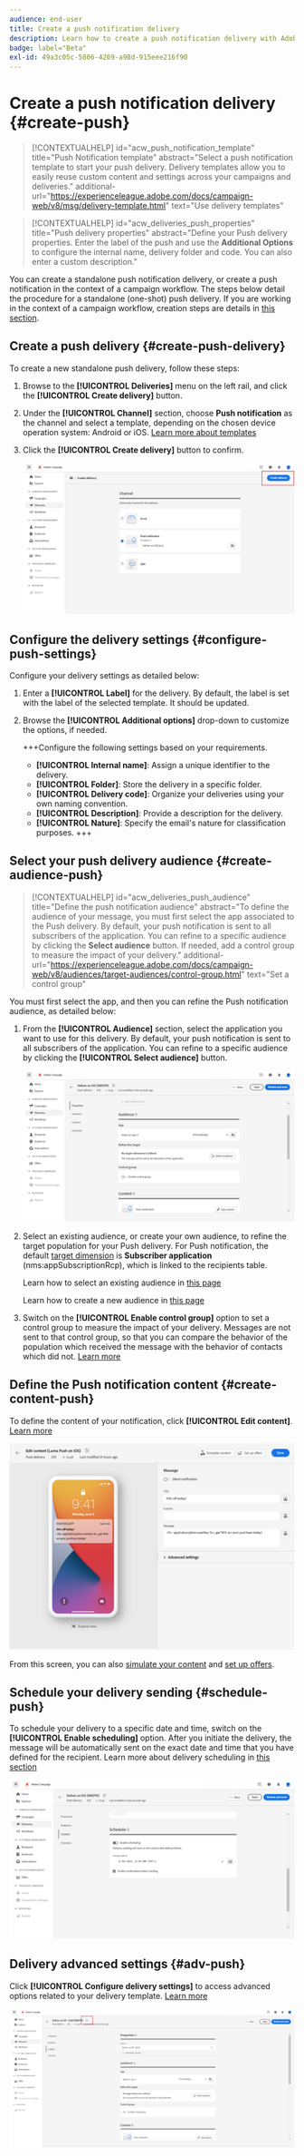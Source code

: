 ```yaml
---
audience: end-user
title: Create a push notification delivery
description: Learn how to create a push notification delivery with Adobe Campaign Web
badge: label="Beta"
exl-id: 49a3c05c-5806-4269-a98d-915eee216f90
---
```

# Create a push notification delivery {#create-push}

>[!CONTEXTUALHELP]
>id="acw_push_notification_template"
>title="Push Notification template"
>abstract="Select a push notification template to start your push delivery. Delivery templates allow you to easily reuse custom content and settings across your campaigns and deliveries."
>additional-url="https://experienceleague.adobe.com/docs/campaign-web/v8/msg/delivery-template.html" text="Use delivery templates"


>[!CONTEXTUALHELP]
>id="acw_deliveries_push_properties"
>title="Push delivery properties"
>abstract="Define your Push delivery properties. Enter the label of the push and use the **Additional Options** to configure the internal name, delivery folder and code. You can also enter a custom description."

You can create a standalone push notification delivery, or create a push notification in the context of a campaign workflow. The steps below detail the procedure for a standalone (one-shot) push delivery. If you are working in the context of a campaign workflow, creation steps are details in [this section](../workflows/activities/channels.md#create-a-delivery-in-a-campaign-workflow).

## Create a push delivery {#create-push-delivery}

To create a new standalone push delivery, follow these steps:

1. Browse to the **[!UICONTROL Deliveries]** menu on the left rail, and click the  **[!UICONTROL Create delivery]** button.

1. Under the **[!UICONTROL Channel]** section, choose **Push notification** as the channel and select a template, depending on the chosen device operation system: Android or iOS. [Learn more about templates](../msg/delivery-template.md)

1. Click the **[!UICONTROL Create delivery]** button to confirm.

    ![](assets/push_create_1.png)

## Configure the delivery settings {#configure-push-settings}

Configure your delivery settings as detailed below:

1. Enter a **[!UICONTROL Label]** for the delivery. By default, the label is set with the label of the selected template. It should be updated.

1. Browse the **[!UICONTROL Additional options]** drop-down to customize the options, if needed.

    +++Configure the following settings based on your requirements.
    * **[!UICONTROL Internal name]**: Assign a unique identifier to the delivery.
    * **[!UICONTROL Folder]**: Store the delivery in a specific folder.
    * **[!UICONTROL Delivery code]**: Organize your deliveries using your own naming convention.
    * **[!UICONTROL Description]**: Provide a description for the delivery.
    * **[!UICONTROL Nature]**: Specify the email's nature for classification purposes.
    +++


## Select your push delivery audience {#create-audience-push}

>[!CONTEXTUALHELP]
>id="acw_deliveries_push_audience"
>title="Define the push notification audience"
>abstract="To define the audience of your message, you must first select the app associated to the Push delivery. By default, your push notification is sent to all subscribers of the application. You can refine to a specific audience by clicking the **Select audience** button. If needed, add a control group to measure the impact of your delivery."
>additional-url="https://experienceleague.adobe.com/docs/campaign-web/v8/audiences/target-audiences/control-group.html" text="Set a control group"


You must first select the app, and then you can refine the Push notification audience, as detailed below:

1. From the **[!UICONTROL Audience]** section, select the application you want to use for this delivery. By default, your push notification is sent to all subscribers of the application. You can refine to a specific audience by clicking the **[!UICONTROL Select audience]** button.

    ![](assets/push_create_2.png)

1. Select an existing audience, or create your own audience, to refine the target population for your Push delivery. For Push notification, the default [target dimension](../audience/about-recipients.md#targeting-dimensions) is **Subscriber application** (nms:appSubscriptionRcp), which is linked to the recipients table. 

    Learn how to select an existing audience in [this page](../audience/add-audience.md)

    Learn how to create a new audience in [this page](../audience/one-time-audience.md)

1. Switch on the **[!UICONTROL Enable control group]** option to set a control group to measure the impact of your delivery. Messages are not sent to that control group, so that you can compare the behavior of the population which received the message with the behavior of contacts which did not. [Learn more](../audience/control-group.md)

## Define the Push notification content {#create-content-push}

To define the content of your notification, click **[!UICONTROL Edit content]**. [Learn more](content-push.md)

![](assets/push_create_5.png)

From this screen, you can also [simulate your content](../preview-test/preview-test.md) and [set up offers](../content/offers.md).

## Schedule your delivery sending {#schedule-push}

To schedule your delivery to a specific date and time, switch on the **[!UICONTROL Enable scheduling]** option. After you initiate the delivery, the message will be automatically sent on the exact date and time that you have defined for the recipient. Learn more about delivery scheduling in [this section](../msg/gs-messages.md#gs-schedule)

![](assets/push_create_3.png)


## Delivery advanced settings {#adv-push}

Click **[!UICONTROL Configure delivery settings]** to access advanced options related to your delivery template. [Learn more](../advanced-settings/delivery-settings.md)

![](assets/push_create_4.png)
